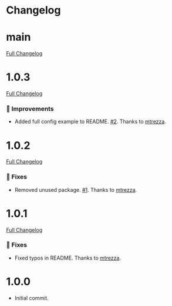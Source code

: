 # Changelog

# main
[Full Changelog](https://github.com/mtrezza/mongodb-ci-checker/compare/1.0.3...master)

# 1.0.3
[Full Changelog](https://github.com/mtrezza/mongodb-ci-checker/compare/1.0.2...1.0.3)

### 🧬 Improvements
- Added full config example to README. [#2](https://github.com/mtrezza/mongodb-ci-checker/pull/2). Thanks to [mtrezza](https://github.com/mtrezza).


# 1.0.2
[Full Changelog](https://github.com/mtrezza/mongodb-ci-checker/compare/1.0.1...1.0.2)

### 🐛 Fixes
- Removed unused package. [#1](https://github.com/mtrezza/mongodb-ci-checker/pull/1). Thanks to [mtrezza](https://github.com/mtrezza).

# 1.0.1
[Full Changelog](https://github.com/mtrezza/mongodb-ci-checker/compare/1.0.0...1.0.1)

### 🐛 Fixes
- Fixed typos in README. Thanks to [mtrezza](https://github.com/mtrezza).

# 1.0.0
- Initial commit.